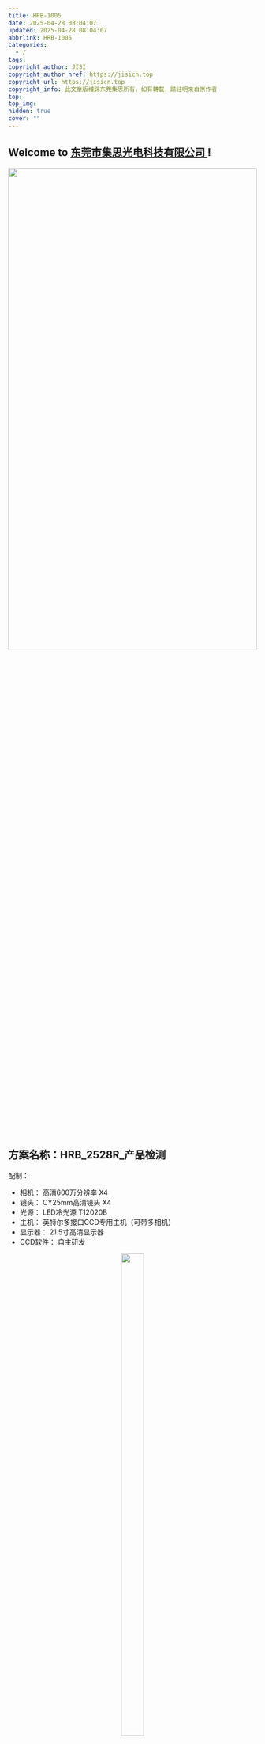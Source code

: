 ```yaml
---
title: HRB-1005
date: 2025-04-28 08:04:07
updated: 2025-04-28 08:04:07
abbrlink: HRB-1005
categories:
  - /
tags: 
copyright_author: JISI
copyright_author_href: https://jisicn.top
copyright_url: https://jisicn.top
copyright_info: 此文章版權歸东莞集思所有，如有轉載，請註明來自原作者
top: 
top_img: 
hidden: true
cover: ""
---
```

## Welcome to [东莞市集思光电科技有限公司 ](https://jisicn.top) ! 
<div align="center"><img src="https://tc.jisicn.top/img/202405031228351.jpeg" width="100%" height="50%"></img></div>

## 方案名称：HRB_2528R_产品检测
配制：
- 相机： 高清600万分辨率    X4
- 镜头： CY25mm高清镜头    X4
- 光源： LED冷光源 T12020B    
- 主机： 英特尔多接口CCD专用主机（可带多相机）   
- 显示器： 21.5寸高清显示器
- CCD软件： 自主研发

<div align="center"><img src="https://tc.jisicn.top/img/20250428082237.png" width="30%" height="50%"></img></div>

<!-- 分割 --><div STYLE="page-break-after: always;"></div>

## 二、配件图 
### 相机
**参数**

-   600万像素网口面阵相机，IMX178，黑白
-   传感器类型 CMOS，卷帘快门
-   像元尺寸 2.4 μm × 2.4 μm
-   靶面尺寸 1/1.8''
-   分辨率 3072 × 2048

![bwm5KiVS_MV-CU060.png](https://tc.jisicn.top/img/202303301656247.png)

<!-- 分割 --><div STYLE="page-break-after: always;"></div>

### 镜头
![image.png](https://tc.jisicn.top/img/202503211710167.png)

<!-- 分割 --><div STYLE="page-break-after: always;"></div>

## CCD1 
	测试项目：针长   打光：普通条形背光

![image.png](https://tc.jisicn.top/img/202503211703103.png)

效果
![image.png](https://tc.jisicn.top/img/20250428082552.png)

<!-- 分割 --><div STYLE="page-break-after: always;"></div>

## CCD2
	测试项目：内针正位度   光源：100直径 角度60 圆形红光   距产品 30至50间

![image.png](https://tc.jisicn.top/img/202503211702236.png)

效果
![image.png](https://tc.jisicn.top/img/20250428082529.png)

<!-- 分割 --><div STYLE="page-break-after: always;"></div>

## CCD3
	测试项目：外针正位度    光源：100直径 角度60 圆形红光   距产品30-50
### 
![image.png](https://tc.jisicn.top/img/202503211702236.png)

效果
![image.png](https://tc.jisicn.top/img/20250428082651.png)

<!-- 分割 --><div STYLE="page-break-after: always;"></div>

## CCD4
	测试项目：内针针长，客户通过钢针引导   光源：背光

![image.png](https://tc.jisicn.top/img/202503211703103.png)

没有钢针，效果公供参考
![image.png](https://tc.jisicn.top/img/20250428082552.png)

<!-- 分割 --><div STYLE="page-break-after: always;"></div>
## 下载
[下载地址](https://jisi.lanzout.com/ivj272upu54h)   
[相机3D图](https://jisi.lanzout.com/iPMxK2gwzj8d)  
[FA 25mm 3D图](https://jisi.lanzout.com/ikwSD2r8p6xc)

---

<center><a href="https://www.jisicn.top" target="_blank">东莞集思光电科技有限公司</a></center>
<center><a href="https://www.jisicn.top" target="_blank">https://www.jisicn.top</a></center>
<center><a href="Https://www.dgjisi.eu.org" target="_blank">https://www.dgjisi.eu.org</a></center>

----

## 如何获取最新CCD程序
关注公众号，并发送`CCD`获取

<div align="center">
    <img src="https://tc.jisicn.top/img/202404251607047.png" width="40%" height="40%"></img>
</div>

------

<div align='center' ><font size='50'>END THANKS</font></div>
<div align='center'><font size='3'><b>联系人：周生  18029199900 「dgjisi@foxmail.com」</b></font></div>
